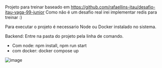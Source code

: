 Projeto para treinar baseado em https://github.com/rafaellins-itau/desafio-itau-vaga-99-junior
Como não é um desafio real irei implementar redis para treinar :)

Para executar o projeto é necessario Node ou Docker instalado no sistema.

Backend:
  Entre na pasta do projeto pela linha de comando.
  
  - Com node: npm install, npm run start
  - com docker: docker compose up

![image](https://github.com/user-attachments/assets/934f7855-464f-48d3-ae22-635b611e72ad)
